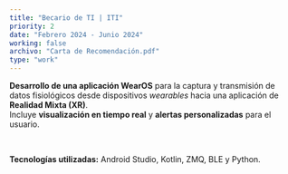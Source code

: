 ```yaml
---
title: "Becario de TI | ITI"
priority: 2
date: "Febrero 2024 - Junio 2024"
working: false
archivo: "Carta de Recomendación.pdf"
type: "work"
---
```

**Desarrollo de una aplicación WearOS** para la captura y transmisión de datos fisiológicos desde dispositivos *wearables* hacia una aplicación de **Realidad Mixta (XR)**.  
Incluye **visualización en tiempo real** y **alertas personalizadas** para el usuario.  

<br>

**Tecnologías utilizadas:** Android Studio, Kotlin, ZMQ, BLE y Python.  